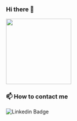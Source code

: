 ### Hi there 👋

<img height="180em" src="https://github-readme-stats.vercel.app/api/top-langs/?username=jorgepvasconcelos&layout=compact&theme=dark">

### 📫 How to contact me
  ![Linkedin Badge](https://img.shields.io/badge/LinkedIn-0077B5?style=for-the-badge&logo=linkedin&logoColor=white&link=https://www.linkedin.com/in/jorge-vasconcelos-3155491a0/)
  
